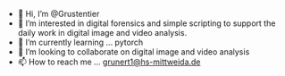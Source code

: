 - 👋 Hi, I’m @Grustentier
- 👀 I’m interested in digital forensics and simple scripting to support the daily work in digital image and video analysis.
- 🌱 I’m currently learning ... pytorch
- 💞️ I’m looking to collaborate on digital image and video analysis
- 📫 How to reach me ... grunert1@hs-mittweida.de

<!---
Grustentier/Grustentier is a ✨ special ✨ repository because its `README.md` (this file) appears on your GitHub profile.
You can click the Preview link to take a look at your changes.
--->

